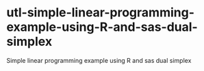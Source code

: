 # utl-simple-linear-programming-example-using-R-and-sas-dual-simplex
Simple linear programming example using R and sas dual simplex
